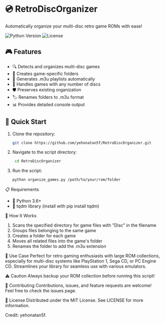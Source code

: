 # 💿 RetroDiscOrganizer

Automatically organize your multi-disc retro game ROMs with ease!

![Python Version](https://img.shields.io/badge/python-3.6+-blue.svg)
![License](https://img.shields.io/badge/license-MIT-green.svg)

## 🎮 Features

- 🔍 Detects and organizes multi-disc games
- 📁 Creates game-specific folders
- 📝 Generates .m3u playlists automatically
- 🔢 Handles games with any number of discs
- 🛡️ Preserves existing organization
- 🏷️ Renames folders to .m3u format
- 📊 Provides detailed console output

## 🚀 Quick Start

1. Clone the repository:
   ```bash
   git clone https://github.com/yehonatan5f/RetroDiscOrganizer.git

2. Navigate to the script directory:
   ```bash
    cd RetroDiscOrganizer
3. Run the script:
   ```bash
   python organize_games.py /path/to/your/rom/folder


📋 Requirements
* 📝 Python 3.6+
* 📝 tqdm library (install with pip install tqdm)
  

📘 How It Works
1. Scans the specified directory for game files with "Disc" in the filename
2. Groups files belonging to the same game
3. Creates a folder for each game
4. Moves all related files into the game's folder
5. Renames the folder to add the .m3u extension


🎯 Use Case
Perfect for retro gaming enthusiasts with large ROM collections, especially for multi-disc systems like PlayStation 1, Sega CD, or PC Engine CD. Streamlines your library for seamless use with various emulators.

⚠️ Caution
Always backup your ROM collection before running this script!

🤝 Contributing
Contributions, issues, and feature requests are welcome! Feel free to check the issues page.

📜 License
Distributed under the MIT License. See LICENSE for more information.


Credit: yehonatan5f.
